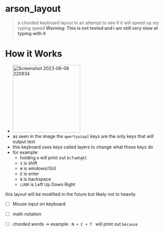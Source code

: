 # arson_layout
> a chorded keyboard layout in an attempt to see if it will speed up my typing speed
> **Warning: This is not tested and i am still very slow at typing with it**

# How it Works 
- <img width="215" alt="Screenshot 2023-06-08 220934" src="https://github.com/Its-ibijon/arson_layout/assets/90000954/21f820a7-ae95-45eb-b9d4-a0671a997fca"> 
- as seen in the image the `qwertyuiop[`  keys are the only keys that will output text 
- this keyboard uses keys called layers to change what those keys do 
- for example:
   - holding `m` will print out `bcfumhgkl`
   - `S` is shift 
   - `W` is windows/GUI  
   - `E` is enter 
   - `B` is backspace
   - `LUDR` is Left Up Down Right

this layout will be modified in the future but likely not to heavily
- [ ] Mouse input on keyboard
- [ ] math notation
- [ ] chorded words ->  example : `N + C + T `  will print out  `because`
 
